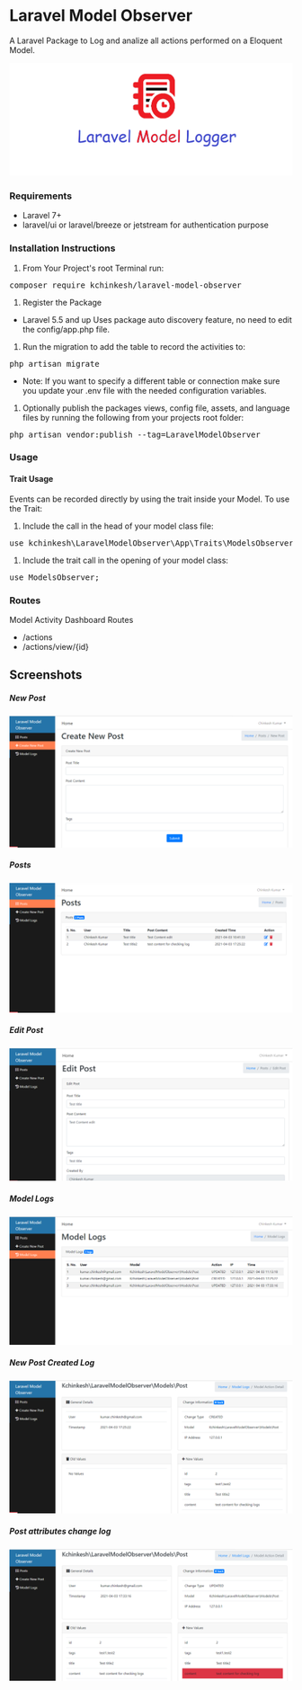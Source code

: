 # Laravel Model Observer
A Laravel Package to Log and analize all actions performed on a Eloquent Model.

![Laravel Model Logger](https://github.com/Kchinkesh/Laravel-Model-Observer/blob/main/logger.png?raw=true)

### Requirements
- Laravel 7+
- laravel/ui or laravel/breeze or jetstream for authentication purpose

### Installation Instructions
1. From Your Project's root Terminal run:
<pre>composer require kchinkesh/laravel-model-observer</pre>
1. Register the Package
- Laravel 5.5 and up Uses package auto discovery feature, no need to edit the config/app.php file.
1. Run the migration to add the table to record the activities to:
<pre>php artisan migrate</pre>
- Note: If you want to specify a different table or connection make sure you update your .env file with the needed configuration variables.
1. Optionally publish the packages views, config file, assets, and language files by running the following from your projects root folder:
<pre>php artisan vendor:publish --tag=LaravelModelObserver</pre>
### Usage
#### Trait Usage
Events can be recorded directly by using the trait inside your Model.
To use the Trait:
1. Include the call in the head of your model class file:
<pre>use kchinkesh\LaravelModelObserver\App\Traits\ModelsObserver;</pre>
1. Include the trait call in the opening of your model class:
<pre>use ModelsObserver;</pre>
### Routes
Model Activity Dashboard Routes
 - /actions
 - /actions/view/{id}
## Screenshots
##### New Post
![New Post](https://github.com/kchinkesh/Laravel-Model-Observer/blob/main/create.png)
##### Posts 
![Posts](https://github.com/kchinkesh/Laravel-Model-Observer/blob/main/posts.png)
##### Edit Post
![Edit Post](https://github.com/kchinkesh/Laravel-Model-Observer/blob/main/edit.png)
##### Model Logs
![Logs](https://github.com/kchinkesh/Laravel-Model-Observer/blob/main/logs.png)
##### New Post Created Log
![New](https://github.com/kchinkesh/Laravel-Model-Observer/blob/main/deatil_create.png)
##### Post attributes change log
![Change](https://github.com/kchinkesh/Laravel-Model-Observer/blob/main/detail_change.png)
